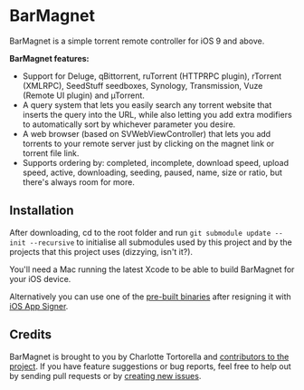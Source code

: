 # BarMagnet

BarMagnet is a simple torrent remote controller for iOS 9 and above.

**BarMagnet features:**

* Support for Deluge, qBittorrent, ruTorrent (HTTPRPC plugin), rTorrent (XMLRPC), SeedStuff seedboxes, Synology, Transmission, Vuze (Remote UI plugin) and µTorrent.
* A query system that lets you easily search any torrent website that inserts the query into the URL, while also letting you add extra modifiers to automatically sort by whichever parameter you desire.
* A web browser (based on SVWebViewController) that lets you add torrents to your remote server just by clicking on the magnet link or torrent file link.
* Supports ordering by: completed, incomplete, download speed, upload speed, active, downloading, seeding, paused, name, size or ratio, but there's always room for more.

## Installation

After downloading, cd to the root folder and run `git submodule update --init --recursive` to initialise all submodules used by this project and by the projects that this project uses (dizzying, isn't it?).

You'll need a Mac running the latest Xcode to be able to build BarMagnet for your iOS device.

Alternatively you can use one of the [pre-built binaries](https://github.com/Qata/BarMagnet/releases) after resigning it with [iOS App Signer](https://dantheman827.github.io/ios-app-signer/).

## Credits

BarMagnet is brought to you by Charlotte Tortorella and [contributors to the project](https://github.com/Qata/BarMagnet/contributors). If you have feature suggestions or bug reports, feel free to help out by sending pull requests or by [creating new issues](https://github.com/Qata/BarMagnet/issues/new).
